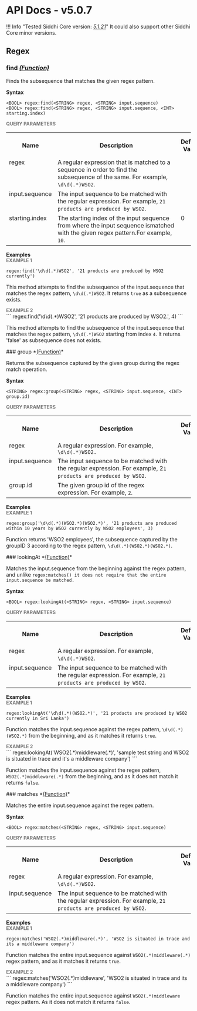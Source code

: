 # API Docs - v5.0.7

!!! Info "Tested Siddhi Core version: *<a target="_blank" href="http://siddhi.io/en/v5.1/docs/query-guide/">5.1.21</a>*"
    It could also support other Siddhi Core minor versions.

## Regex

### find *<a target="_blank" href="http://siddhi.io/en/v5.1/docs/query-guide/#function">(Function)</a>*
<p></p>
<p style="word-wrap: break-word;margin: 0;">Finds the subsequence that matches the given regex pattern.</p>
<p></p>
<span id="syntax" class="md-typeset" style="display: block; font-weight: bold;">Syntax</span>

```
<BOOL> regex:find(<STRING> regex, <STRING> input.sequence)
<BOOL> regex:find(<STRING> regex, <STRING> input.sequence, <INT> starting.index)
```

<span id="query-parameters" class="md-typeset" style="display: block; color: rgba(0, 0, 0, 0.54); font-size: 12.8px; font-weight: bold;">QUERY PARAMETERS</span>
<table>
    <tr>
        <th>Name</th>
        <th style="min-width: 20em">Description</th>
        <th>Default Value</th>
        <th>Possible Data Types</th>
        <th>Optional</th>
        <th>Dynamic</th>
    </tr>
    <tr>
        <td style="vertical-align: top">regex</td>
        <td style="vertical-align: top; word-wrap: break-word"><p style="word-wrap: break-word;margin: 0;">A regular expression that is matched to a sequence in order to find the subsequence of the same. For example, <code>\d\d(.*)WSO2</code>.</p></td>
        <td style="vertical-align: top"></td>
        <td style="vertical-align: top">STRING</td>
        <td style="vertical-align: top">No</td>
        <td style="vertical-align: top">Yes</td>
    </tr>
    <tr>
        <td style="vertical-align: top">input.sequence</td>
        <td style="vertical-align: top; word-wrap: break-word"><p style="word-wrap: break-word;margin: 0;">The input sequence to be matched with the regular expression. For example, <code>21 products are produced by WSO2</code>.</p></td>
        <td style="vertical-align: top"></td>
        <td style="vertical-align: top">STRING</td>
        <td style="vertical-align: top">No</td>
        <td style="vertical-align: top">Yes</td>
    </tr>
    <tr>
        <td style="vertical-align: top">starting.index</td>
        <td style="vertical-align: top; word-wrap: break-word"><p style="word-wrap: break-word;margin: 0;">The starting index of the input sequence from where the input sequence ismatched with the given regex pattern.For example, <code>10</code>.</p></td>
        <td style="vertical-align: top">0</td>
        <td style="vertical-align: top">INT</td>
        <td style="vertical-align: top">Yes</td>
        <td style="vertical-align: top">Yes</td>
    </tr>
</table>

<span id="examples" class="md-typeset" style="display: block; font-weight: bold;">Examples</span>
<span id="example-1" class="md-typeset" style="display: block; color: rgba(0, 0, 0, 0.54); font-size: 12.8px; font-weight: bold;">EXAMPLE 1</span>
```
regex:find('\d\d(.*)WSO2', '21 products are produced by WSO2 currently')
```
<p></p>
<p style="word-wrap: break-word;margin: 0;">This method attempts to find the subsequence of the input.sequence that matches the regex pattern, <code>\d\d(.*)WSO2</code>. It returns <code>true</code> as a subsequence exists.</p>
<p></p>
<span id="example-2" class="md-typeset" style="display: block; color: rgba(0, 0, 0, 0.54); font-size: 12.8px; font-weight: bold;">EXAMPLE 2</span>
```
regex:find('\d\d(.*)WSO2', '21 products are produced by WSO2.', 4)
```
<p></p>
<p style="word-wrap: break-word;margin: 0;">This method attempts to find the subsequence of the input.sequence that matches the regex pattern, <code>\d\d(.*)WSO2</code> starting from index <code>4</code>. It returns 'false' as subsequence does not exists.</p>
<p></p>
### group *<a target="_blank" href="http://siddhi.io/en/v5.1/docs/query-guide/#function">(Function)</a>*
<p></p>
<p style="word-wrap: break-word;margin: 0;">Returns the subsequence captured by the given group during the regex match operation.</p>
<p></p>
<span id="syntax" class="md-typeset" style="display: block; font-weight: bold;">Syntax</span>

```
<STRING> regex:group(<STRING> regex, <STRING> input.sequence, <INT> group.id)
```

<span id="query-parameters" class="md-typeset" style="display: block; color: rgba(0, 0, 0, 0.54); font-size: 12.8px; font-weight: bold;">QUERY PARAMETERS</span>
<table>
    <tr>
        <th>Name</th>
        <th style="min-width: 20em">Description</th>
        <th>Default Value</th>
        <th>Possible Data Types</th>
        <th>Optional</th>
        <th>Dynamic</th>
    </tr>
    <tr>
        <td style="vertical-align: top">regex</td>
        <td style="vertical-align: top; word-wrap: break-word"><p style="word-wrap: break-word;margin: 0;">A regular expression. For example, <code>\d\d(.*)WSO2.</code></p></td>
        <td style="vertical-align: top"></td>
        <td style="vertical-align: top">STRING</td>
        <td style="vertical-align: top">No</td>
        <td style="vertical-align: top">Yes</td>
    </tr>
    <tr>
        <td style="vertical-align: top">input.sequence</td>
        <td style="vertical-align: top; word-wrap: break-word"><p style="word-wrap: break-word;margin: 0;">The input sequence to be matched with the regular expression. For example, 2<code>1 products are produced by WSO2</code>.</p></td>
        <td style="vertical-align: top"></td>
        <td style="vertical-align: top">STRING</td>
        <td style="vertical-align: top">No</td>
        <td style="vertical-align: top">Yes</td>
    </tr>
    <tr>
        <td style="vertical-align: top">group.id</td>
        <td style="vertical-align: top; word-wrap: break-word"><p style="word-wrap: break-word;margin: 0;">The given group id of the regex expression. For example, <code>2</code>.</p></td>
        <td style="vertical-align: top"></td>
        <td style="vertical-align: top">INT</td>
        <td style="vertical-align: top">No</td>
        <td style="vertical-align: top">Yes</td>
    </tr>
</table>

<span id="examples" class="md-typeset" style="display: block; font-weight: bold;">Examples</span>
<span id="example-1" class="md-typeset" style="display: block; color: rgba(0, 0, 0, 0.54); font-size: 12.8px; font-weight: bold;">EXAMPLE 1</span>
```
regex:group('\d\d(.*)(WSO2.*)(WSO2.*)', '21 products are produced within 10 years by WSO2 currently by WSO2 employees', 3)
```
<p></p>
<p style="word-wrap: break-word;margin: 0;">Function returns 'WSO2 employees', the subsequence captured by the  groupID 3 according to the regex pattern, <code>\d\d(.*)(WSO2.*)(WSO2.*)</code>.</p>
<p></p>
### lookingAt *<a target="_blank" href="http://siddhi.io/en/v5.1/docs/query-guide/#function">(Function)</a>*
<p></p>
<p style="word-wrap: break-word;margin: 0;">Matches the input.sequence from the beginning against the regex pattern, and unlike <code>regex:matches() it does not require that the entire input.sequence be matched.</code></p>
<p></p>
<span id="syntax" class="md-typeset" style="display: block; font-weight: bold;">Syntax</span>

```
<BOOL> regex:lookingAt(<STRING> regex, <STRING> input.sequence)
```

<span id="query-parameters" class="md-typeset" style="display: block; color: rgba(0, 0, 0, 0.54); font-size: 12.8px; font-weight: bold;">QUERY PARAMETERS</span>
<table>
    <tr>
        <th>Name</th>
        <th style="min-width: 20em">Description</th>
        <th>Default Value</th>
        <th>Possible Data Types</th>
        <th>Optional</th>
        <th>Dynamic</th>
    </tr>
    <tr>
        <td style="vertical-align: top">regex</td>
        <td style="vertical-align: top; word-wrap: break-word"><p style="word-wrap: break-word;margin: 0;">A regular expression. For example, <code>\d\d(.*)WSO2</code>.</p></td>
        <td style="vertical-align: top"></td>
        <td style="vertical-align: top">STRING</td>
        <td style="vertical-align: top">No</td>
        <td style="vertical-align: top">Yes</td>
    </tr>
    <tr>
        <td style="vertical-align: top">input.sequence</td>
        <td style="vertical-align: top; word-wrap: break-word"><p style="word-wrap: break-word;margin: 0;">The input sequence to be matched with the regular expression. For example, <code>21 products are produced by WSO2</code>.</p></td>
        <td style="vertical-align: top"></td>
        <td style="vertical-align: top">STRING</td>
        <td style="vertical-align: top">No</td>
        <td style="vertical-align: top">Yes</td>
    </tr>
</table>

<span id="examples" class="md-typeset" style="display: block; font-weight: bold;">Examples</span>
<span id="example-1" class="md-typeset" style="display: block; color: rgba(0, 0, 0, 0.54); font-size: 12.8px; font-weight: bold;">EXAMPLE 1</span>
```
regex:lookingAt('\d\d(.*)(WSO2.*)', '21 products are produced by WSO2 currently in Sri Lanka')
```
<p></p>
<p style="word-wrap: break-word;margin: 0;">Function matches the input.sequence against the regex pattern, <code>\d\d(.*)(WSO2.*)</code> from the beginning, and as it matches it returns <code>true</code>.</p>
<p></p>
<span id="example-2" class="md-typeset" style="display: block; color: rgba(0, 0, 0, 0.54); font-size: 12.8px; font-weight: bold;">EXAMPLE 2</span>
```
regex:lookingAt('WSO2(.*)middleware(.*)', 'sample test string and WSO2 is situated in trace and it's a middleware company')
```
<p></p>
<p style="word-wrap: break-word;margin: 0;">Function matches the input.sequence against the regex pattern, <code>WSO2(.*)middleware(.*)</code> from the beginning, and as it does not match it returns <code>false</code>.</p>
<p></p>
### matches *<a target="_blank" href="http://siddhi.io/en/v5.1/docs/query-guide/#function">(Function)</a>*
<p></p>
<p style="word-wrap: break-word;margin: 0;">Matches the entire input.sequence against the regex pattern.</p>
<p></p>
<span id="syntax" class="md-typeset" style="display: block; font-weight: bold;">Syntax</span>

```
<BOOL> regex:matches(<STRING> regex, <STRING> input.sequence)
```

<span id="query-parameters" class="md-typeset" style="display: block; color: rgba(0, 0, 0, 0.54); font-size: 12.8px; font-weight: bold;">QUERY PARAMETERS</span>
<table>
    <tr>
        <th>Name</th>
        <th style="min-width: 20em">Description</th>
        <th>Default Value</th>
        <th>Possible Data Types</th>
        <th>Optional</th>
        <th>Dynamic</th>
    </tr>
    <tr>
        <td style="vertical-align: top">regex</td>
        <td style="vertical-align: top; word-wrap: break-word"><p style="word-wrap: break-word;margin: 0;">A regular expression. For example, <code>\d\d(.*)WSO2</code>.</p></td>
        <td style="vertical-align: top"></td>
        <td style="vertical-align: top">STRING</td>
        <td style="vertical-align: top">No</td>
        <td style="vertical-align: top">Yes</td>
    </tr>
    <tr>
        <td style="vertical-align: top">input.sequence</td>
        <td style="vertical-align: top; word-wrap: break-word"><p style="word-wrap: break-word;margin: 0;">The input sequence to be matched with the regular expression. For example, <code>21 products are produced by WSO2</code>.</p></td>
        <td style="vertical-align: top"></td>
        <td style="vertical-align: top">STRING</td>
        <td style="vertical-align: top">No</td>
        <td style="vertical-align: top">Yes</td>
    </tr>
</table>

<span id="examples" class="md-typeset" style="display: block; font-weight: bold;">Examples</span>
<span id="example-1" class="md-typeset" style="display: block; color: rgba(0, 0, 0, 0.54); font-size: 12.8px; font-weight: bold;">EXAMPLE 1</span>
```
regex:matches('WSO2(.*)middleware(.*)', 'WSO2 is situated in trace and its a middleware company')
```
<p></p>
<p style="word-wrap: break-word;margin: 0;">Function matches the entire input.sequence against <code>WSO2(.*)middleware(.*)</code> regex pattern, and as it matches it returns <code>true</code>.</p>
<p></p>
<span id="example-2" class="md-typeset" style="display: block; color: rgba(0, 0, 0, 0.54); font-size: 12.8px; font-weight: bold;">EXAMPLE 2</span>
```
regex:matches('WSO2(.*)middleware', 'WSO2 is situated in trace and its a middleware company')
```
<p></p>
<p style="word-wrap: break-word;margin: 0;">Function matches the entire input.sequence against <code>WSO2(.*)middleware</code> regex pattern. As it does not match it returns <code>false</code>.</p>
<p></p>
